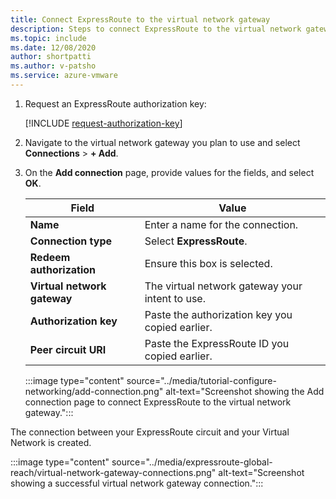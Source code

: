 ```yaml
---
title: Connect ExpressRoute to the virtual network gateway
description: Steps to connect ExpressRoute to the virtual network gateway.
ms.topic: include
ms.date: 12/08/2020
author: shortpatti
ms.author: v-patsho
ms.service: azure-vmware
---
```


<!-- Used in deploy-azure-vmware-solution.md and tutorial-configure-networking.md -->


1. Request an ExpressRoute authorization key:

   [!INCLUDE [request-authorization-key](request-authorization-key.md)]

1. Navigate to the virtual network gateway you plan to use and select **Connections** > **+ Add**.

1. On the **Add connection** page, provide values for the fields, and select **OK**. 

   | Field | Value |
   | --- | --- |
   | **Name**  | Enter a name for the connection.  |
   | **Connection type**  | Select **ExpressRoute**.  |
   | **Redeem authorization**  | Ensure this box is selected.  |
   | **Virtual network gateway** | The virtual network gateway your intent to use.  |
   | **Authorization key**  | Paste the authorization key you copied earlier. |
   | **Peer circuit URI**  | Paste the ExpressRoute ID you copied earlier.  |

   :::image type="content" source="../media/tutorial-configure-networking/add-connection.png" alt-text="Screenshot showing the Add connection page to connect ExpressRoute to the virtual network gateway.":::

The connection between your ExpressRoute circuit and your Virtual Network is created.

:::image type="content" source="../media/expressroute-global-reach/virtual-network-gateway-connections.png" alt-text="Screenshot showing a successful virtual network gateway connection.":::